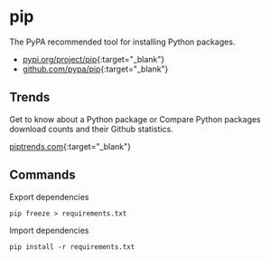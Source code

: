 # pip

The PyPA recommended tool for installing Python packages.

- [pypi.org/project/pip](https://pypi.org/project/pip/){:target="_blank"}
- [github.com/pypa/pip](https://github.com/pypa/pip){:target="_blank"}

## Trends

Get to know about a Python package or Compare Python packages download counts and their Github statistics.

[piptrends.com](https://piptrends.com/){:target="_blank"}

## Commands

Export dependencies

```shell
pip freeze > requirements.txt 
```

Import dependencies

```shell
pip install -r requirements.txt
```
